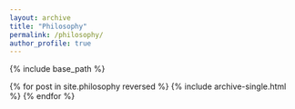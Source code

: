 ```yaml
---
layout: archive
title: "Philosophy"
permalink: /philosophy/
author_profile: true
---
```


{% include base_path %}

{% for post in site.philosophy reversed %}
  {% include archive-single.html %}
{% endfor %}
